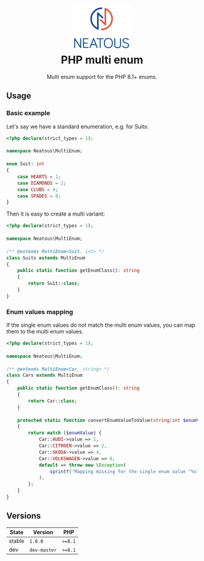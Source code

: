 <h1 align="center">
	<img src="docs/img/neatous.png" alt="Logo" height="120" />
	<br/>
	PHP multi enum
</h1>

<p align="center">
    Multi enum support for the PHP 8.1+ enums.
</p>

## Usage

### Basic example

Let's say we have a standard enumeration, e.g. for Suits:

```php
<?php declare(strict_types = 1);

namespace Neatous\MultiEnum;

enum Suit: int
{
    case HEARTS = 1;
    case DIAMONDS = 2;
    case CLUBS = 4;
    case SPADES = 8;
}
```

Then it is easy to create a multi variant:

```php
<?php declare(strict_types = 1);

namespace Neatous\MultiEnum;

/** @extends MultiEnum<Suit, int> */
class Suits extends MultiEnum
{
    public static function getEnumClass(): string
    {
        return Suit::class;
    }
}
```

### Enum values mapping

If the single enum values do not match the multi enum values, you can map them to the multi enum values.

```php
<?php declare(strict_types = 1);

namespace Neatous\MultiEnum;

/** @extends MultiEnum<Car, string> */
class Cars extends MultiEnum
{
    public static function getEnumClass(): string
    {
        return Car::class;
    }

    protected static function convertEnumValueToValue(string|int $enumValue): int
    {
        return match ($enumValue) {
            Car::AUDI->value => 1,
            Car::CITROEN->value => 2,
            Car::SKODA->value => 4,
            Car::VOLKSWAGEN->value => 8,
            default => throw new \Exception(
                sprintf('Mapping missing for the single enum value "%s".', $enumValue)
            ),
        };
    }
}
```

## Versions

| State  | Version      | PHP     |
|--------|--------------|---------|
| stable | `1.0.0`      | `>=8.1` |
| dev    | `dev-master` | `>=8.1` |
